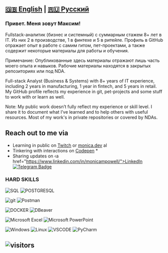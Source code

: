[🇬🇧 English](lang/README.en.md) | [🇷🇺 Русский](README.md)
----------------
<p>


   ### Привет. Меня зовут Максим!
  Fullstack-аналитик (бизнес и системный) с суммарным стажем 8+ лет в IT. Из них 2 в производстве, 1 в финтехе и 5 в ритейле.
Профиль в GitHub отражает опыт в работе с самим гитом, пет-проектами, а также содержит некоторые материалы для работы и обучения.

Примечание: Опубликованные здесь материалы отражают лишь часть моего опыта и навыков. Рабочие материалы находятся в закрытых репозиториях или под NDA.
   
   Full-stack Analyst (Business & Systems) with 8+ years of IT experience, including 2 years in manufacturing, 1 year in fintech, and 5 years in retail.
My GitHub profile reflects my experience in git, pet-projects and some stuff to work with or learn as well.

Note: My public work doesn’t fully reflect my experience or skill level. I share it to document what I’ve learned and to help others with useful resources. Most of my work's in private repositories or covered by NDAs.


## Reach out to me via
- Learning in public on <a href="https://www.twitch.tv/blacktechdiva">Twitch</a> or <a href="https://www.monica.dev">monica.dev</a> al
- Tinkering with interactions on <a href="https://codepen. io/mOnica"> Codepen</a> *
- Sharing updates on ‹a href="https://www.linkedin.com/in/monicampowell/">LinkedIn</a>
[![Telegram Badge](https://img.shields.io/badge/-Telegram-blue?style=flat&logo=Telegram&logoColor=white)](https://t.me/DocItSage)</a>

### HARD SKILLS

![SQL](https://img.shields.io/badge/SQL-090909??style=flat-square&logo=SQL)
![POSTGRESQL](https://img.shields.io/badge/POSTGRESQL-090909??style=flat-square&logo=POSTGRESQL)

![git](https://img.shields.io/badge/GIT-090909??style=flat-square&logo=GIT)
![Postman](https://img.shields.io/badge/Postman-090909??style=flat-square&logo=Postman)


![DOCKER](https://img.shields.io/badge/DOCKER-090909??style=flat-square&logo=DOCKER)
![DBeaver](https://img.shields.io/badge/DBeaver-090909??style=flat-square&logo=Dbeaver)

![Microsoft Excel](https://img.shields.io/badge/MicrosoftExcel-090909??style=flat-square&logo=MicrosoftExcel)
![Microsoft PowerPoint](https://img.shields.io/badge/MicrosoftPowerPoint-090909??style=flat-square&logo=MicrosoftPowerPoint)

![Windows](https://img.shields.io/badge/Windows-090909??style=flat-square&logo=Windows)
![Linux](https://img.shields.io/badge/Linux-090909??style=flat-square&logo=Linux)
![VSCODE](https://img.shields.io/badge/VSCODE-090909??style=flat-square&logo=VSCODE)
![PyCharm](https://img.shields.io/badge/PyCharm-090909??style=flat-square&logo=PyCharm)

![visitors](https://visitor-badge.laobi.icu/badge?page_id=DocItSage)
---
